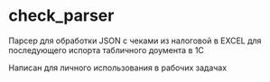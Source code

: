 # check_parser
Парсер для обработки JSON с чеками из налоговой в EXCEL для последующего испорта табличного доумента в 1С

Написан для личного использования в рабочих задачах
